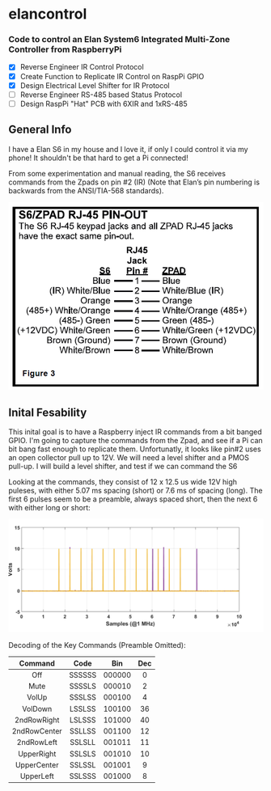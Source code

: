 # elancontrol
### Code to control an Elan System6 Integrated Multi-Zone Controller from RaspberryPi

- [x] Reverse Engineer IR Control Protocol
- [x] Create Function to Replicate IR Control on RaspPi GPIO
- [x] Design Electrical Level Shifter for IR Protocol
- [ ] Reverse Engineer RS-485 based Status Protocol
- [ ] Design RaspPi "Hat" PCB with 6XIR and 1xRS-485

## General Info
I have a Elan S6 in my house and I love it, if only I could control it via my phone!  It shouldn't be that hard to get a Pi connected!

From some experimentation and manual reading, the S6 receives commands from the Zpads on pin #2 (IR) (Note that Elan’s pin numbering is backwards from the ANSI/TIA-568 standards).  

![alt text](docs/zpad_pinout.png "Elan S6 Zpad RJ-45 Pinout")

## Inital Fesability
This inital goal is to have a Raspberry inject IR commands from a bit banged GPIO.  I'm going to capture the commands from the Zpad, and see if a Pi can bit bang fast enough to replicate them.  Unfortunatly, it looks like pin#2 uses an open collector pull up to 12V.  We will need a level shifter and a PMOS pull-up.  I will build a level shifter, and test if we can command the S6

Looking at the commands, they consist of 12 x 12.5 us wide 12V high puleses, with either 5.07 ms spacing (short) or 7.6 ms of spacing (long).
The first 6 pulses seem to be a preamble, always spaced short, then the next 6 with either long or short:

![alt text](docs/ElanZpadCodes.png "Elan S6 Command Scope Capture")

Decoding of the Key Commands (Preamble Omitted):

| Command  | Code | Bin | Dec |
| :------: |:----:|:---:|:---:|
| Off | SSSSSS | 000000 | 0 |
| Mute | SSSSLS | 000010 | 2 |
| VolUp | SSSLSS | 000100 | 4 |
| VolDown | LSSLSS | 100100 | 36 |
| 2ndRowRight | LSLSSS | 101000 | 40 |
| 2ndRowCenter | SSLLSS | 001100 | 12 |
| 2ndRowLeft | SSLSLL | 001011 | 11 |
| UpperRight | SSLSLS | 001010 | 10 |
| UpperCenter | SSLSSL | 001001 | 9 |
| UpperLeft | SSLSSS | 001000 | 8 |

